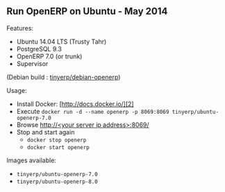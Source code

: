 Run OpenERP on Ubuntu - May 2014
--------------------------------

Features:

 - Ubuntu 14.04 LTS (Trusty Tahr)
 - PostgreSQL 9.3
 - OpenERP 7.0 (or trunk)
 - Supervisor

(Debian build : [tinyerp/debian-openerp][1])

Usage:

 - Install Docker: [http://docs.docker.io/][2]
 - Execute
 `docker run -d --name openerp -p 8069:8069 tinyerp/ubuntu-openerp-7.0`
 - Browse [http://&lt;your server ip address&gt;:8069/][3]
 - Stop and start again
   - `docker stop openerp`
   - `docker start openerp`

Images available:

 - `tinyerp/ubuntu-openerp-7.0`
 - `tinyerp/ubuntu-openerp-8.0`

  [1]: https://index.docker.io/u/tinyerp/debian-openerp-7.0/
  [2]: http://docs.docker.io/en/latest/ "docs.docker.io"
  [3]: http://127.0.0.1:8069/
